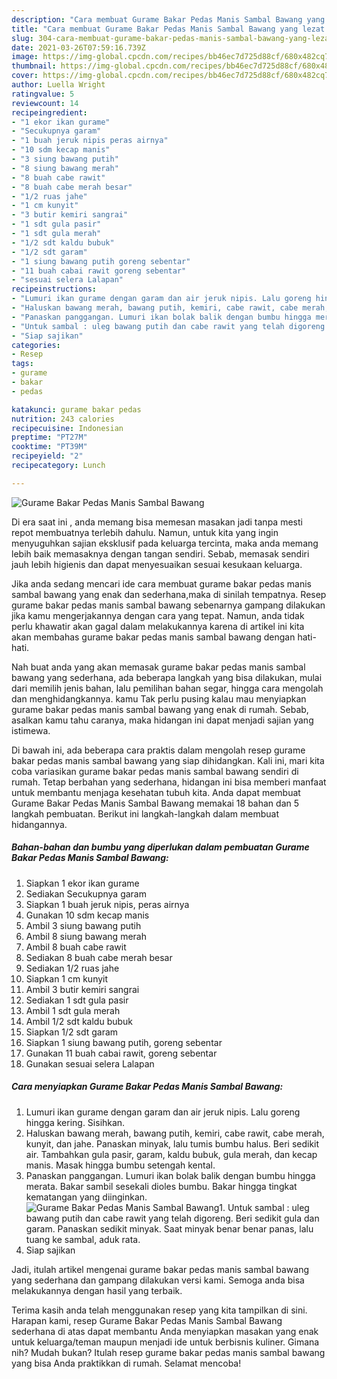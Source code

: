 ```yaml
---
description: "Cara membuat Gurame Bakar Pedas Manis Sambal Bawang yang lezat Untuk Jualan"
title: "Cara membuat Gurame Bakar Pedas Manis Sambal Bawang yang lezat Untuk Jualan"
slug: 304-cara-membuat-gurame-bakar-pedas-manis-sambal-bawang-yang-lezat-untuk-jualan
date: 2021-03-26T07:59:16.739Z
image: https://img-global.cpcdn.com/recipes/bb46ec7d725d88cf/680x482cq70/gurame-bakar-pedas-manis-sambal-bawang-foto-resep-utama.jpg
thumbnail: https://img-global.cpcdn.com/recipes/bb46ec7d725d88cf/680x482cq70/gurame-bakar-pedas-manis-sambal-bawang-foto-resep-utama.jpg
cover: https://img-global.cpcdn.com/recipes/bb46ec7d725d88cf/680x482cq70/gurame-bakar-pedas-manis-sambal-bawang-foto-resep-utama.jpg
author: Luella Wright
ratingvalue: 5
reviewcount: 14
recipeingredient:
- "1 ekor ikan gurame"
- "Secukupnya garam"
- "1 buah jeruk nipis peras airnya"
- "10 sdm kecap manis"
- "3 siung bawang putih"
- "8 siung bawang merah"
- "8 buah cabe rawit"
- "8 buah cabe merah besar"
- "1/2 ruas jahe"
- "1 cm kunyit"
- "3 butir kemiri sangrai"
- "1 sdt gula pasir"
- "1 sdt gula merah"
- "1/2 sdt kaldu bubuk"
- "1/2 sdt garam"
- "1 siung bawang putih goreng sebentar"
- "11 buah cabai rawit goreng sebentar"
- "sesuai selera Lalapan"
recipeinstructions:
- "Lumuri ikan gurame dengan garam dan air jeruk nipis. Lalu goreng hingga kering. Sisihkan."
- "Haluskan bawang merah, bawang putih, kemiri, cabe rawit, cabe merah, kunyit, dan jahe. Panaskan minyak, lalu tumis bumbu halus. Beri sedikit air. Tambahkan gula pasir, garam, kaldu bubuk, gula merah, dan kecap manis. Masak hingga bumbu setengah kental."
- "Panaskan panggangan. Lumuri ikan bolak balik dengan bumbu hingga merata. Bakar sambil sesekali dioles bumbu. Bakar hingga tingkat kematangan yang diinginkan."
- "Untuk sambal : uleg bawang putih dan cabe rawit yang telah digoreng. Beri sedikit gula dan garam. Panaskan sedikit minyak. Saat minyak benar benar panas, lalu tuang ke sambal, aduk rata."
- "Siap sajikan"
categories:
- Resep
tags:
- gurame
- bakar
- pedas

katakunci: gurame bakar pedas 
nutrition: 243 calories
recipecuisine: Indonesian
preptime: "PT27M"
cooktime: "PT39M"
recipeyield: "2"
recipecategory: Lunch

---
```



![Gurame Bakar Pedas Manis Sambal Bawang](https://img-global.cpcdn.com/recipes/bb46ec7d725d88cf/680x482cq70/gurame-bakar-pedas-manis-sambal-bawang-foto-resep-utama.jpg)

Di era  saat ini , anda memang bisa memesan masakan jadi tanpa mesti repot membuatnya terlebih dahulu. Namun, untuk kita yang ingin menyuguhkan sajian eksklusif pada keluarga tercinta, maka anda memang lebih baik memasaknya dengan tangan sendiri. Sebab, memasak sendiri jauh lebih higienis dan dapat menyesuaikan sesuai kesukaan keluarga.

Jika anda sedang mencari ide cara membuat gurame bakar pedas manis sambal bawang yang enak dan sederhana,maka di sinilah tempatnya. Resep gurame bakar pedas manis sambal bawang  sebenarnya gampang dilakukan jika kamu mengerjakannya dengan cara yang tepat. Namun, anda tidak perlu khawatir akan gagal dalam melakukannya 
karena di artikel ini kita akan membahas gurame bakar pedas manis sambal bawang dengan hati-hati.  



Nah buat anda yang akan memasak gurame bakar pedas manis sambal bawang yang sederhana, ada beberapa langkah yang bisa dilakukan, mulai dari memilih jenis bahan, lalu pemilihan bahan segar, hingga cara mengolah dan menghidangkannya. kamu Tak perlu pusing kalau mau menyiapkan gurame bakar pedas manis sambal bawang yang enak di rumah. Sebab, asalkan kamu  tahu caranya, maka hidangan ini dapat menjadi sajian yang istimewa.

Di bawah ini, ada beberapa cara praktis  dalam mengolah resep gurame bakar pedas manis sambal bawang yang siap dihidangkan. Kali ini, mari kita coba variasikan gurame bakar pedas manis sambal bawang sendiri di rumah. Tetap berbahan yang sederhana, hidangan ini bisa memberi manfaat untuk membantu menjaga kesehatan tubuh kita. Anda dapat membuat Gurame Bakar Pedas Manis Sambal Bawang memakai 18 bahan dan 5 langkah pembuatan. Berikut ini langkah-langkah dalam membuat hidangannya.

<!--inarticleads1-->

##### Bahan-bahan dan bumbu yang diperlukan dalam pembuatan Gurame Bakar Pedas Manis Sambal Bawang:

1. Siapkan 1 ekor ikan gurame
1. Sediakan Secukupnya garam
1. Siapkan 1 buah jeruk nipis, peras airnya
1. Gunakan 10 sdm kecap manis
1. Ambil 3 siung bawang putih
1. Ambil 8 siung bawang merah
1. Ambil 8 buah cabe rawit
1. Sediakan 8 buah cabe merah besar
1. Sediakan 1/2 ruas jahe
1. Siapkan 1 cm kunyit
1. Ambil 3 butir kemiri sangrai
1. Sediakan 1 sdt gula pasir
1. Ambil 1 sdt gula merah
1. Ambil 1/2 sdt kaldu bubuk
1. Siapkan 1/2 sdt garam
1. Siapkan 1 siung bawang putih, goreng sebentar
1. Gunakan 11 buah cabai rawit, goreng sebentar
1. Gunakan sesuai selera Lalapan




<!--inarticleads2-->

##### Cara menyiapkan Gurame Bakar Pedas Manis Sambal Bawang:

1. Lumuri ikan gurame dengan garam dan air jeruk nipis. Lalu goreng hingga kering. Sisihkan.
1. Haluskan bawang merah, bawang putih, kemiri, cabe rawit, cabe merah, kunyit, dan jahe. Panaskan minyak, lalu tumis bumbu halus. Beri sedikit air. Tambahkan gula pasir, garam, kaldu bubuk, gula merah, dan kecap manis. Masak hingga bumbu setengah kental.
1. Panaskan panggangan. Lumuri ikan bolak balik dengan bumbu hingga merata. Bakar sambil sesekali dioles bumbu. Bakar hingga tingkat kematangan yang diinginkan.
<img src="//assets-global.cpcdn.com/assets/icons/button_play-2c75c40dde080a61004c1f40b05d8f140eaff45d7e9e6481dc71c63d2e7c4909.png" alt="Gurame Bakar Pedas Manis Sambal Bawang">1. Untuk sambal : uleg bawang putih dan cabe rawit yang telah digoreng. Beri sedikit gula dan garam. Panaskan sedikit minyak. Saat minyak benar benar panas, lalu tuang ke sambal, aduk rata.
1. Siap sajikan




Jadi, itulah artikel mengenai  gurame bakar pedas manis sambal bawang  yang sederhana dan gampang dilakukan versi kami. Semoga anda bisa melakukannya dengan hasil yang terbaik. 

Terima kasih anda telah menggunakan resep yang kita tampilkan di sini. Harapan kami, resep  Gurame Bakar Pedas Manis Sambal Bawang sederhana di atas dapat membantu Anda menyiapkan masakan yang enak untuk keluarga/teman maupun menjadi ide untuk berbisnis kuliner. Gimana nih? Mudah bukan? Itulah resep gurame bakar pedas manis sambal bawang yang bisa Anda praktikkan di rumah. Selamat mencoba!

